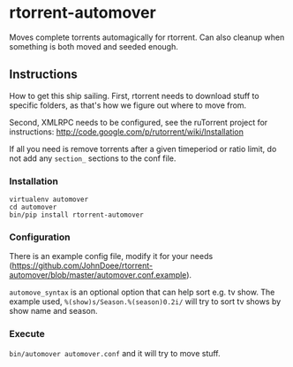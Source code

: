 rtorrent-automover
==================

Moves complete torrents automagically for rtorrent.
Can also cleanup when something is both moved and seeded enough.

Instructions
------------

How to get this ship sailing.
First, rtorrent needs to download stuff to specific folders, as that's how we figure out where to move from.

Second, XMLRPC needs to be configured, see the ruTorrent project for instructions: http://code.google.com/p/rutorrent/wiki/Installation

If all you need is remove torrents after a given timeperiod or ratio limit, do not add any ```section_``` sections to the conf file.

### Installation
    virtualenv automover
    cd automover
    bin/pip install rtorrent-automover

### Configuration
There is an example config file, modify it for your needs (https://github.com/JohnDoee/rtorrent-automover/blob/master/automover.conf.example).

```automove_syntax``` is an optional option that can help sort e.g. tv show. The example used, ```%(show)s/Season.%(season)0.2i/``` will try to sort tv shows by show name and season.

### Execute

```bin/automover automover.conf``` and it will try to move stuff.